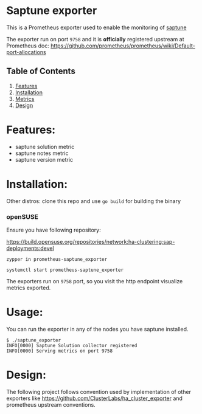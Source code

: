 # Saptune exporter

This is a Prometheus exporter used to enable the monitoring of [saptune](https://github.com/SUSE/saptune)

The exporter run on port `9758` and it is **officially** registered upstream at Prometheus doc: https://github.com/prometheus/prometheus/wiki/Default-port-allocations


## Table of Contents

1. [Features](#features)
2. [Installation](#installation)
3. [Metrics](doc/metrics.md)
4. [Design](#design)

# Features:

* saptune solution metric
* saptune notes metric
* saptune version metric

# Installation:

Other distros: clone this repo and use `go build` for building the binary

### openSUSE
Ensure you have following repository:

https://build.opensuse.org/repositories/network:ha-clustering:sap-deployments:devel

```
zypper in prometheus-saptune_exporter

systemctl start prometheus-saptune_exporter
```

The exporters run on `9758` port, so you visit the http endpoint visualize  metrics exported.


# Usage:

You can run the exporter in any of the nodes you have saptune installed.
```
$ ./saptune_exporter 
INFO[0000] Saptune Solution collector registered        
INFO[0000] Serving metrics on port 9758                 
```
# Design:

The following project follows convention used by implementation of other exporters like https://github.com/ClusterLabs/ha_cluster_exporter and prometheus upstream conventions.
